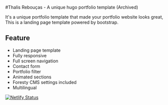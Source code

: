 #Thalis Rebouças - A unique hugo portfolio template (Archived)

It's a unique portfolio template that made your portfolio website looks great, This is a landing page template powered by bootstrap.


## Feature

- Landing page template
- Fully responsive
- Full screen navigation
- Contact form
- Portfolio filter
- Animated sections
- Foresty CMS settings included
- Multilingual


[![Netlify Status](https://api.netlify.com/api/v1/badges/94de5dab-c14d-4810-b0ed-21920ebe0485/deploy-status)](https://app.netlify.com/sites/thalis/deploys)
